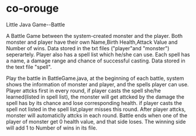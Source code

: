 # co-orouge
Little Java Game--Battle

A Battle Game between the system-created monster and the player.
Both monster and  player have their own Name,Birth Health,Attack Value and Number of wins. Data stored in the txt files ("player"and "monster") seperartely.
Player also has a spell list which he/she can use. Each spell has a name, a damage range and chance of successful casting. Data stored in the text file "spell".

Play the battle in BattleGame.java, at the beginning of each battle, system shows the information of monster and player, and the spells player can use.
Player attcks first in every round, 
   if player casts the spell she/he learned(listed in spell list), the monster will get attcked by the damage the spell has by its chance and lose corresponding health.
   if player casts the spell not listed in the spell list,player misses this round.
After player attcks, monster will automaticlly attcks in each round.
Battle ends when one of the player of monster get 0 health value, and that side loses. 
The winning side will add 1 to Number of wins in its  file.

